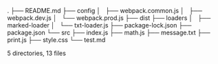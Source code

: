 .
├── README.md
├── config
│   ├── webpack.common.js
│   ├── webpack.dev.js
│   └── webpack.prod.js
├── dist
├── loaders
│   ├── marked-loader
│   └── txt-loader.js
├── package-lock.json
├── package.json
└── src
    ├── index.js
    ├── math.js
    ├── message.txt
    ├── print.js
    ├── style.css
    └── test.md

5 directories, 13 files
